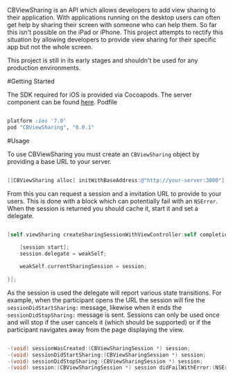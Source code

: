 CBViewSharing is an API which allows developers to add view sharing to their application. With applications running on the desktop users can often get help by sharing their screen with someone who can help them. So far this isn't possible on the iPad or iPhone. This project attempts to rectify this situation by allowing developers to provide view sharing for their specific app but not the whole screen. 

This project is still in its early stages and shouldn't be used for any production environments.

#Getting Started

The SDK required for iOS is provided via Cocoapods. The server component can be found [here](https://github.com/ccb/ViewSharingServer).
Podfile 

```ruby

platform :ios '7.0'
pod "CBViewSharing", "0.0.1"


```


#Usage

To use CBViewSharing you must create an `CBViewSharing` object by providing a base URL to your server. 

```objective-c

[[CBViewSharing alloc] initWithBaseAddress:@"http://your-server:3000"];

```

From this you can request a session and a invitation URL to provide to your users. This is done with a block which can potentially fail with an `NSError`. When the session is returned you should cache it, start it and set a delegate.

```objective-c

[self.viewSharing createSharingSessionWithViewController:self completion:^(CBViewSharingSession *session, NSString *invitationURL, NSError *error) {
        
	[session start];
	session.delegate = weakSelf;

	weakSelf.currentSharingSession = session;
        
}];

```

As the session is used the delegate will report various state transitions. For example, when the participant opens the URL the session will fire the `sessionDidStartSharing:` message, likewise when it ends the `sessionDidStopSharing:` message is sent. Sessions can only be used once and will stop if the user cancels it (which should be supported) or if the participant navigates away from the page displaying the view.

```objective-c

-(void) sessionWasCreated:(CBViewSharingSession *) session;
-(void) sessionDidStartSharing:(CBViewSharingSession *) session;
-(void) sessionDidStopSharing:(CBViewSharingSession *) session;
-(void) session:(CBViewSharingSession *) session didFailWithError:(NSError *) error;

```



